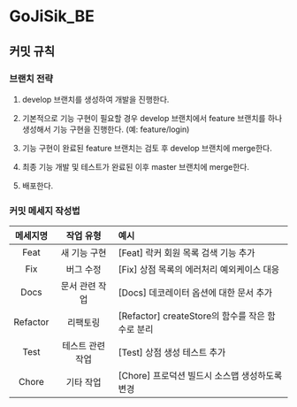 # GoJiSik_BE

## 커밋 규칙

### 브랜치 전략

1. develop 브랜치를 생성하여 개발을 진행한다.

2. 기본적으로 기능 구현이 필요할 경우 develop 브랜치에서 feature 브랜치를 하나 생성해서 기능 구현을 진행한다. (예: feature/login)

3. 기능 구현이 완료된 feature 브랜치는 검토 후 develop 브랜치에 merge한다.

4. 최종 기능 개발 및 테스트가 완료된 이후 master 브랜치에 merge한다.

5. 배포한다.

### 커밋 메세지 작성법

|메세지명|작업 유형|예시|
|:--:|:--:|:--|
|Feat|새 기능 구현|[Feat] 락커 회원 목록 검색 기능 추가|
|Fix|버그 수정|[Fix] 상점 목록의 에러처리 예외케이스 대응|
|Docs|문서 관련 작업|[Docs] 데코레이터 옵션에 대한 문서 추가|
|Refactor|리팩토링|[Refactor] createStore의 함수를 작은 함수로 분리|
|Test|테스트 관련 작업|[Test] 상점 생성 테스트 추가|
|Chore|기타 작업|[Chore] 프로덕션 빌드시 소스맵 생성하도록 변경|
